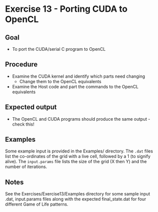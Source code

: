 Exercise 13 - Porting CUDA to OpenCL
====================================

Goal
----
* To port the CUDA/serial C program to OpenCL

Procedure
---------
* Examine the CUDA kernel and identify which parts need changing
    * Change them to the OpenCL equivalents
* Examine the Host code and part the commands to the OpenCL equivalents

Expected output
---------------
* The OpenCL and CUDA programs should produce the same output - check this!

Examples
--------
Some example input is provided in the Examples/ directory.
The `.dat` files list the co-ordinates of the grid with a live cell, followed by a 1 (to signify alive).
The `input.params` file lists the size of the grid (X then Y) and the number of iterations.

Notes
-----

See the Exercises/Exercise13/Examples directory for some sample input .dat, input.params files
along with the expected final_state.dat for four different Game of Life patterns.
